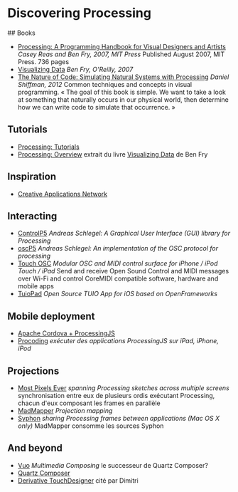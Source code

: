 # Discovering Processing

## Books

* [Processing: A Programming Handbook for Visual Designers and Artists](http://www.processing.org/books/)
  _Casey Reas and Ben Fry, 2007, MIT Press_
Published August 2007, MIT Press. 736 pages
* [Visualizing Data](http://processing.org/books/) _Ben Fry, O'Reilly, 2007_
* [The Nature of Code: Simulating Natural Systems with Processing](http://natureofcode.com)
  _Daniel Shiffman, 2012_ Common techniques and concepts in visual programming. « The goal
  of this book is simple. We want to take a look at something that naturally occurs in our
  physical world, then determine how we can write code to simulate that occurrence. »
  
## Tutorials

* [Processing: Tutorials](http://www.processing.org/tutorials/)
* [Processing: Overview](http://www.processing.org/tutorials/overview/) extrait du livre
  [Visualizing Data](http://processing.org/books/) de Ben Fry

## Inspiration

* [Creative Applications Network](http://www.creativeapplications.net)

## Interacting 

* [ControlP5](http://www.sojamo.de/libraries/controlP5/) _Andreas Schlegel: A Graphical
  User Interface (GUI) library for Processing_
* [oscP5](http://www.sojamo.de/libraries/oscP5/) _Andreas Schlegel: An implementation of the OSC protocol for processing_
* [Touch OSC](http://hexler.net/software/touchosc) _Modular OSC and MIDI control surface
  for iPhone / iPod Touch / iPad_ Send and receive Open Sound Control and MIDI messages
  over Wi-Fi and control CoreMIDI compatible software, hardware and mobile apps
* [TuioPad](https://code.google.com/p/tuiopad/) _Open Source TUIO App for iOS based
  on OpenFrameworks_

## Mobile deployment

* [Apache Cordova + ProcessingJS](http://antonylees.blogspot.ch/2012/07/apache-cordova-phonegap-processingjs.html)
* [Procoding](http://procoding.audiocommander.de) _exécuter des applications ProcessingJS sur iPad, iPhone, iPod_

## Projections

* [Most Pixels Ever](https://github.com/shiffman/Most-Pixels-Ever-Processing) _spanning Processing sketches across multiple screens_ synchronisation entre eux de plusieurs ordis exécutant Processing, chacun d'eux composant les frames en parallèle
* [MadMapper](http://www.madmapper.com) _Projection mapping_
* [Syphon](http://syphon.v002.info) _sharing Processing frames between applications (Mac OS X only)_ MadMapper consomme les sources Syphon
 
## And beyond

* [Vuo](http://vuo.org) _Multimedia Composing_ le successeur de Quartz Composer?
* [Quartz Composer](http://en.wikipedia.org/wiki/Quartz_Composer)
* [Derivative TouchDesigner](https://www.derivative.ca) cité par Dimitri
